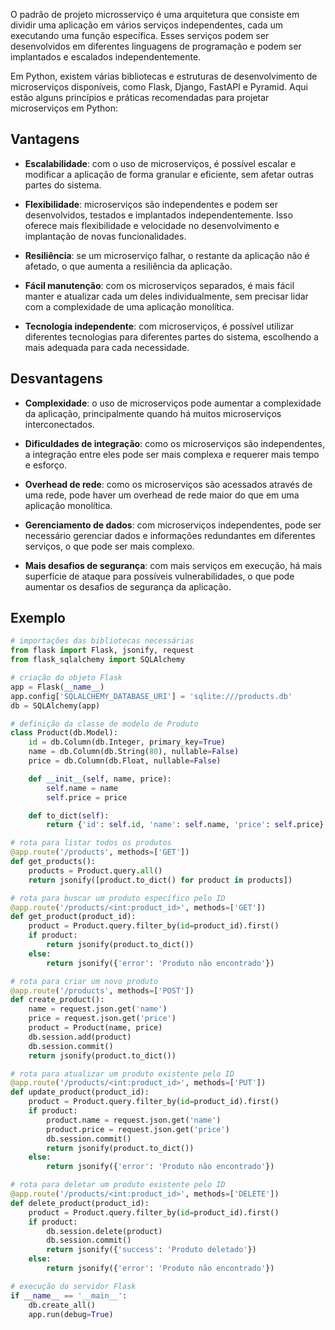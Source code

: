 O padrão de projeto microsserviço é uma arquitetura que consiste em dividir uma aplicação em vários serviços
independentes, cada um executando uma função específica. Esses serviços podem ser desenvolvidos em diferentes linguagens
de programação e podem ser implantados e escalados independentemente.

Em Python, existem várias bibliotecas e estruturas de desenvolvimento de microserviços disponíveis, como Flask, Django,
FastAPI e Pyramid. Aqui estão alguns princípios e práticas recomendadas para projetar microserviços em Python:

## Vantagens

- **Escalabilidade**: com o uso de microserviços, é possível escalar e modificar a aplicação de forma granular e
  eficiente, sem afetar outras partes do sistema.

- **Flexibilidade**: microserviços são independentes e podem ser desenvolvidos, testados e implantados
  independentemente. Isso oferece mais flexibilidade e velocidade no desenvolvimento e implantação de novas
  funcionalidades.

- **Resiliência**: se um microserviço falhar, o restante da aplicação não é afetado, o que aumenta a resiliência da
  aplicação.

- **Fácil manutenção**: com os microserviços separados, é mais fácil manter e atualizar cada um deles individualmente,
  sem precisar lidar com a complexidade de uma aplicação monolítica.

- **Tecnologia independente**: com microserviços, é possível utilizar diferentes tecnologias para diferentes partes do
  sistema, escolhendo a mais adequada para cada necessidade.

## Desvantagens

- **Complexidade**: o uso de microserviços pode aumentar a complexidade da aplicação, principalmente quando há muitos
  microserviços interconectados.

- **Dificuldades de integração**: como os microserviços são independentes, a integração entre eles pode ser mais
  complexa e requerer mais tempo e esforço.

- **Overhead de rede**: como os microserviços são acessados através de uma rede, pode haver um overhead de rede maior do
  que em uma aplicação monolítica.

- **Gerenciamento de dados**: com microserviços independentes, pode ser necessário gerenciar dados e informações
  redundantes em diferentes serviços, o que pode ser mais complexo.

- **Mais desafios de segurança**: com mais serviços em execução, há mais superfície de ataque para possíveis
  vulnerabilidades, o que pode aumentar os desafios de segurança da aplicação.

## Exemplo

```python
# importações das bibliotecas necessárias
from flask import Flask, jsonify, request
from flask_sqlalchemy import SQLAlchemy

# criação do objeto Flask
app = Flask(__name__)
app.config['SQLALCHEMY_DATABASE_URI'] = 'sqlite:///products.db'
db = SQLAlchemy(app)

# definição da classe de modelo de Produto
class Product(db.Model):
    id = db.Column(db.Integer, primary_key=True)
    name = db.Column(db.String(80), nullable=False)
    price = db.Column(db.Float, nullable=False)

    def __init__(self, name, price):
        self.name = name
        self.price = price

    def to_dict(self):
        return {'id': self.id, 'name': self.name, 'price': self.price}

# rota para listar todos os produtos
@app.route('/products', methods=['GET'])
def get_products():
    products = Product.query.all()
    return jsonify([product.to_dict() for product in products])

# rota para buscar um produto específico pelo ID
@app.route('/products/<int:product_id>', methods=['GET'])
def get_product(product_id):
    product = Product.query.filter_by(id=product_id).first()
    if product:
        return jsonify(product.to_dict())
    else:
        return jsonify({'error': 'Produto não encontrado'})

# rota para criar um novo produto
@app.route('/products', methods=['POST'])
def create_product():
    name = request.json.get('name')
    price = request.json.get('price')
    product = Product(name, price)
    db.session.add(product)
    db.session.commit()
    return jsonify(product.to_dict())

# rota para atualizar um produto existente pelo ID
@app.route('/products/<int:product_id>', methods=['PUT'])
def update_product(product_id):
    product = Product.query.filter_by(id=product_id).first()
    if product:
        product.name = request.json.get('name')
        product.price = request.json.get('price')
        db.session.commit()
        return jsonify(product.to_dict())
    else:
        return jsonify({'error': 'Produto não encontrado'})

# rota para deletar um produto existente pelo ID
@app.route('/products/<int:product_id>', methods=['DELETE'])
def delete_product(product_id):
    product = Product.query.filter_by(id=product_id).first()
    if product:
        db.session.delete(product)
        db.session.commit()
        return jsonify({'success': 'Produto deletado'})
    else:
        return jsonify({'error': 'Produto não encontrado'})

# execução do servidor Flask
if __name__ == '__main__':
    db.create_all()
    app.run(debug=True)
```
